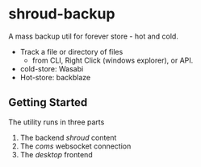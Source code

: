 # shroud-backup

A mass backup util for forever store - hot and cold.

+ Track a file or directory of files
    + from CLI, Right Click (windows explorer), or API.
+ cold-store: Wasabi
+ Hot-store: backblaze


## Getting Started

The utility runs in three parts

1. The backend _shroud_ content
2. The _coms_ websocket connection
3. The _desktop_ frontend
